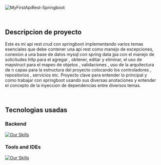 
![MyFirstApiRest-Springboot](https://socialify.git.ci/ChristianHedz/MyFirstApiRest-Springboot/image?font=KoHo&logo=https%3A%2F%2Fimg.icons8.com%2Fcolor%2F480w%2Fspring-logo.png&name=1&owner=1&pattern=Floating%20Cogs&stargazers=1&theme=Dark)

<br/>

## Descripcion de proyecto 

Este es mi api rest crud con springboot implementando varios temas esenciales que debe contener una api rest como manejo de excepciones, 
conexion a una base de datos mysql con spring data jpa con el manejo de solicitudes http para el agregar , obtener, editar y eliminar,
el uso de mapstruct para el mapeo de objetos , validaciones , uso de la arquitectura de n capas para la estructura del proyecto
colocando los controladores , repositorios , servicios etc. Proyecto clave para entender lo principal y como trabajar con springboot 
usando sus diversas anotaciones y entender el concepto de la inyeccion de dependencias entre diversos temas.

<br/>

## Tecnologias usadas

### Backend

[![Our Skills](https://skillicons.dev/icons?i=java,spring,mysql)](https://skillicons.dev)

### Tools and IDEs

[![Our Skills](https://skillicons.dev/icons?i=git,idea,vscode,postman)](https://skillicons.dev)

<br/>

